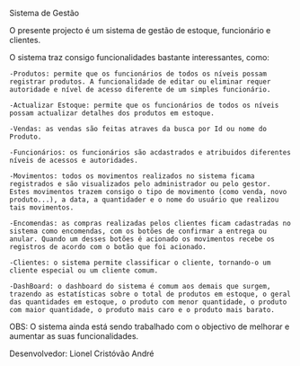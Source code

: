Sistema de Gestão

O presente projecto é um sistema de gestão de estoque, funcionário e clientes.

O sistema traz consigo funcionalidades bastante interessantes, como:

    -Produtos: permite que os funcionários de todos os níveis possam registrar produtos. A funcionalidade de editar ou eliminar requer autoridade e nível de acesso diferente de um simples funcionário.

    -Actualizar Estoque: permite que os funcionários de todos os níveis possam actualizar detalhes dos produtos em estoque.

    -Vendas: as vendas são feitas atraves da busca por Id ou nome do Produto.

    -Funcionários: os funcionários são acdastrados e atribuidos diferentes níveis de acessos e autoridades.

    -Movimentos: todos os movimentos realizados no sistema ficama registrados e são visualizados pelo administrador ou pelo gestor. Estes movimentos trazem consigo o tipo de movimento (como venda, novo produto...), a data, a quantidader e o nome do usuário que realizou tais movimentos.

    -Encomendas: as compras realizadas pelos clientes ficam cadastradas no sistema como encomendas, com os botões de confirmar a entrega ou anular. Quando um desses botões é acionado os movimentos recebe os registros de acordo com o botão que foi acionado.

    -Clientes: o sistema permite classificar o cliente, tornando-o um cliente especial ou um cliente comum.

    -DashBoard: o dashboard do sistema é comum aos demais que surgem, trazendo as estatísticas sobre o total de produtos em estoque, o geral das quantidades em estoque, o produto com menor quantidade, o produto com maior quantidade, o produto mais caro e o produto mais barato.


OBS: O sistema ainda está sendo trabalhado com o objectivo de melhorar e aumentar as suas funcionalidades.

Desenvolvedor: Lionel Cristóvão André
